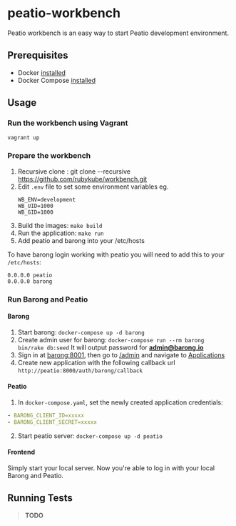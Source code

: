 # peatio-workbench

Peatio workbench is an easy way to start Peatio development environment.

## Prerequisites

- Docker [installed](https://docs.docker.com/engine/installation/)
- Docker Compose [installed](https://docs.docker.com/compose/install/)

## Usage

### Run the workbench using Vagrant

```
vagrant up
```

### Prepare the workbench

1. Recursive clone : git clone --recursive https://github.com/rubykube/workbench.git
2. Edit `.env` file to set some environment variables eg.
    ``` 
    WB_ENV=development
    WB_UID=1000
    WB_GID=1000 
    ``` 
3. Build the images: `make build`
4. Run the application: `make run`
5. Add peatio and barong into your /etc/hosts

To have barong login working with peatio you will need to add this to your `/etc/hosts`:

```
0.0.0.0 peatio
0.0.0.0 barong
```

### Run Barong and Peatio

#### Barong

1. Start barong: `docker-compose up -d barong`
2. Create admin user for barong: `docker-compose run --rm barong bin/rake db:seed`
   It will output password for **admin@barong.io**
3. Sign in at [barong:8001](http://barong:8001), then go to [/admin](http://barong:8001/admin)
   and navigate to [Applications](http://barong:8001/oauth/applications)
4. Create new application with the following callback url `http://peatio:8000/auth/barong/callback`

#### Peatio

1. In `docker-compose.yaml`, set the newly created application credentials:

```yaml
- BARONG_CLIENT_ID=xxxxx
- BARONG_CLIENT_SECRET=xxxxx
```

2. Start peatio server: `docker-compose up -d peatio`

#### Frontend

Simply start your local server. Now you're able to log in with your local Barong and Peatio.

## Running Tests

>**TODO**

